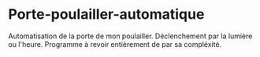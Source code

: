 # Porte-poulailler-automatique
Automatisation de la porte de mon poulailler. Déclenchement par la lumière ou l'heure. Programme à revoir entièrement de par sa compléxité.
